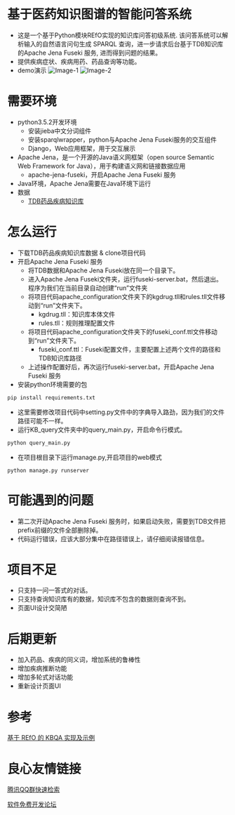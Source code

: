 # 基于医药知识图谱的智能问答系统
* 这是一个基于Python模块REfO实现的知识库问答初级系统. 该问答系统可以解析输入的自然语言问句生成 SPARQL 查询，进一步请求后台基于TDB知识库的Apache Jena Fuseki 服务, 进而得到问题的结果。
* 提供疾病症状、疾病用药、药品查询等功能。
* demo演示
![](Image/kgqa-demo-1.png 'Image-1')
![](Image/kgqa-demo-2.png 'Image-2')
# 需要环境
* python3.5.2开发环境
    * 安装jieba中文分词组件
    * 安装sparqlwrapper，python与Apache Jena Fuseki服务的交互组件
    * Django，Web应用框架，用于交互展示
* Apache Jena，是一个开源的Java语义网框架（open source Semantic Web Framework for Java），用于构建语义网和链接数据应用
    * apache-jena-fuseki，开启Apache Jena Fuseki 服务
* Java环境，Apache Jena需要在Java环境下运行
* 数据
    * [TDB药品疾病知识库](https://pan.baidu.com/s/1V7yqs4HKcQYJqDznf2MbSA)   

# 怎么运行
* 下载TDB药品疾病知识库数据 & clone项目代码
* 开启Apache Jena Fuseki 服务
    *  将TDB数据和Apache Jena Fuseki放在同一个目录下。
    *  进入Apache Jena Fuseki文件夹，运行fuseki-server.bat，然后退出。程序为我们在当前目录自动创建“run”文件夹
    *  将项目代码apache_configuration文件夹下的kgdrug.tll和rules.tll文件移动到“run”文件夹下。
        * kgdrug.tll：知识库本体文件
        * rules.tll：规则推理配置文件
    * 将项目代码apache_configuration文件夹下的fuseki_conf.ttl文件移动到“run”文件夹下。
        * fuseki_conf.ttl：Fuseki配置文件，主要配置上述两个文件的路径和TDB知识库路径
    * 上述操作配置好后，再次运行fuseki-server.bat，开启Apache Jena Fuseki 服务
* 安装python环境需要的包
```python
pip install requirements.txt
```
* 这里需要修改项目代码中setting.py文件中的字典导入路劲，因为我们的文件路径可能不一样。
* 运行KB_query文件夹中的query_main.py，开启命令行模式。
```python
python query_main.py
```
* 在项目根目录下运行manage.py,开启项目的web模式
```
python manage.py runserver
```

# 可能遇到的问题
* 第二次开动Apache Jena Fuseki 服务时，如果启动失败，需要到TDB文件把prefix前缀的文件全部删除掉。
* 代码运行错误，应该大部分集中在路径错误上，请仔细阅读报错信息。

# 项目不足
* 只支持一问一答式的对话。
* 只支持查询知识库有的数据，知识库不包含的数据则查询不到。
* 页面UI设计交简陋

# 后期更新
* 加入药品、疾病的同义词，增加系统的鲁棒性
* 增加疾病推断功能
* 增加多轮式对话功能
* 重新设计页面UI

# 参考
[基于 REfO 的 KBQA 实现及示例](http://www.openkg.cn/tool/refo-kbqa)


 # 良心友情链接

[腾讯QQ群快速检索](http://u.720life.cn/s/8cf73f7c)

[软件免费开发论坛](http://u.720life.cn/s/bbb01dc0)